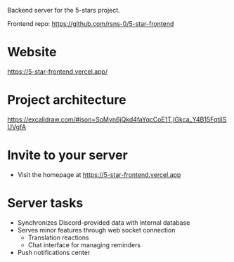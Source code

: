 Backend server for the 5-stars project.

Frontend repo:
https://github.com/rsns-0/5-star-frontend

# Website
https://5-star-frontend.vercel.app/

# Project architecture
https://excalidraw.com/#json=SoMyn6jQkd4faYqcCoE1T,IGkca_Y4B15FqtiISUVgfA

# Invite to your server
- Visit the homepage at https://5-star-frontend.vercel.app

# Server tasks
- Synchronizes Discord-provided data with internal database
- Serves minor features through web socket connection
  - Translation reactions
  - Chat interface for managing reminders
- Push notifications center
